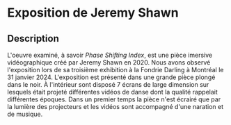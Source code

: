# Exposition de Jeremy Shawn

## Description
L'oeuvre examiné, à savoir _Phase Shifting Index_, est une pièce imersive vidéographique créé par Jeremy Shawn en 2020. Nous avons observé l'exposition lors de sa troisième exhibition à la Fondrie Darling à Montréal le 31 janvier 2024. L'exposition est présenté dans une grande pièce plongé dans le noir. À l'intérieur sont disposé 7 écrans de large dimension sur lesquels était projeté différentes vidéos de danse dont la qualité rappelait différentes époques. Dans un premier temps la pièce n'est écrairé que par la lumière des projecteurs et les vidéos sont accompagné d'une naration et de musique. 
